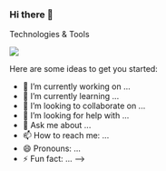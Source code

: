### Hi there 👋

Technologies & Tools 

![](https://img.shields.io/badge/<OS>-<Linux>-informational?style=flat&logo=<LINUX>&logoColor=white&color=2bbc8a)


Here are some ideas to get you started:

- 🔭 I’m currently working on ...
- 🌱 I’m currently learning ...
- 👯 I’m looking to collaborate on ...
- 🤔 I’m looking for help with ...
- 💬 Ask me about ...
- 📫 How to reach me: ...
- 😄 Pronouns: ...
- ⚡ Fun fact: ...
-->
